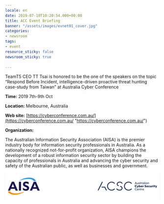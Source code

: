 ```yaml
---
locale: en
date: 2019-07-10T10:20:54.000+00:00
title: ACC Event Briefing
banner: "/assets/images/evnet01_cover.jpg"
categories:
- newsroom
tags:
- event
resource_sticky: false
newsroom_sticky: true

---
```

TeamT5 CEO TT Tsai is honored to be the one of the speakers on the topic “Respond Before Incident, intelligence-driven proactive threat hunting case-study from Taiwan” at Australia Cyber Conference

**Time:** 2019 7th-9th Oct

**Location:** Melbourne, Australia

**Web site:** [https://cyberconference.com.au/](https://cyberconference.com.au/ "https://cyberconference.com.au/")

**Organization:**

The Australian Information Security Association (AISA) is the premier industry body for information security professionals in Australia. As a nationally recognized not-for-profit organization, AISA champions the development of a robust information security sector by building the capacity of professionals in Australia and advancing the cyber security and safety of the Australian public, as well as businesses and government.

![](/assets/images/acc.png)